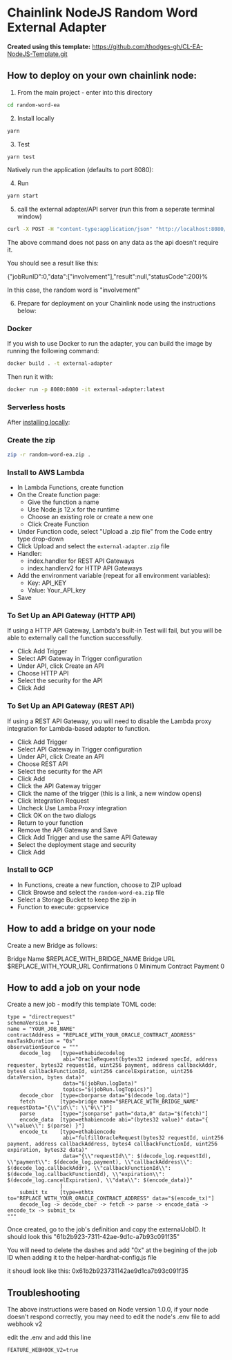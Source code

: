 # Chainlink NodeJS Random Word External Adapter

**Created using this template:** https://github.com/thodges-gh/CL-EA-NodeJS-Template.git

## How to deploy on your own chainlink node:

1. From the main project - enter into this directory

```bash
cd random-word-ea
```

2. Install locally

```bash
yarn
```

3. Test

```bash
yarn test
```

Natively run the application (defaults to port 8080):

4. Run

```bash
yarn start
```

5. call the external adapter/API server (run this from a seperate terminal window)

```bash
curl -X POST -H "content-type:application/json" "http://localhost:8080/" --data '{ "id": 0, "data": { } }'
```
The above command does not pass on any data as the api doesn't require it.

You should see a result like this:

{"jobRunID":0,"data":["involvement"],"result":null,"statusCode":200}%   

In this case, the random word is "involvement"

6. Prepare for deployment on your Chainlink node using the instructions below:

### Docker

If you wish to use Docker to run the adapter, you can build the image by running the following command:

```bash
docker build . -t external-adapter
```

Then run it with:

```bash
docker run -p 8080:8080 -it external-adapter:latest
```

### Serverless hosts

After [installing locally](#install-locally):

### Create the zip

```bash
zip -r random-word-ea.zip .
```

### Install to AWS Lambda

- In Lambda Functions, create function
- On the Create function page:
  - Give the function a name
  - Use Node.js 12.x for the runtime
  - Choose an existing role or create a new one
  - Click Create Function
- Under Function code, select "Upload a .zip file" from the Code entry type drop-down
- Click Upload and select the `external-adapter.zip` file
- Handler:
    - index.handler for REST API Gateways
    - index.handlerv2 for HTTP API Gateways
- Add the environment variable (repeat for all environment variables):
  - Key: API_KEY
  - Value: Your_API_key
- Save

### To Set Up an API Gateway (HTTP API)

If using a HTTP API Gateway, Lambda's built-in Test will fail, but you will be able to externally call the function successfully.

- Click Add Trigger
- Select API Gateway in Trigger configuration
- Under API, click Create an API
- Choose HTTP API
- Select the security for the API
- Click Add

### To Set Up an API Gateway (REST API)

If using a REST API Gateway, you will need to disable the Lambda proxy integration for Lambda-based adapter to function.

- Click Add Trigger
- Select API Gateway in Trigger configuration
- Under API, click Create an API
- Choose REST API
- Select the security for the API
- Click Add
- Click the API Gateway trigger
- Click the name of the trigger (this is a link, a new window opens)
- Click Integration Request
- Uncheck Use Lamba Proxy integration
- Click OK on the two dialogs
- Return to your function
- Remove the API Gateway and Save
- Click Add Trigger and use the same API Gateway
- Select the deployment stage and security
- Click Add

### Install to GCP

- In Functions, create a new function, choose to ZIP upload
- Click Browse and select the `random-word-ea.zip` file
- Select a Storage Bucket to keep the zip in
- Function to execute: gcpservice

## How to add a bridge on your node

Create a new Bridge as follows:

Bridge Name	$REPLACE_WITH_BRIDGE_NAME
Bridge URL $REPLACE_WITH_YOUR_URL
Confirmations	0
Minimum Contract Payment	0

## How to add a job on your node


Create a new job - modify this template TOML code:
```
type = "directrequest"
schemaVersion = 1
name = "YOUR_JOB_NAME"
contractAddress = "REPLACE_WITH_YOUR_ORACLE_CONTRACT_ADDRESS"
maxTaskDuration = "0s"
observationSource = """
    decode_log   [type=ethabidecodelog
                  abi="OracleRequest(bytes32 indexed specId, address requester, bytes32 requestId, uint256 payment, address callbackAddr, bytes4 callbackFunctionId, uint256 cancelExpiration, uint256 dataVersion, bytes data)"
                  data="$(jobRun.logData)"
                  topics="$(jobRun.logTopics)"]
    decode_cbor  [type=cborparse data="$(decode_log.data)"]
    fetch        [type=bridge name="$REPLACE_WITH_BRIDGE_NAME" requestData="{\\"id\\": \\"0\\"}"]
    parse        [type="jsonparse" path="data,0" data="$(fetch)"]
    encode_data  [type=ethabiencode abi="(bytes32 value)" data="{ \\"value\\": $(parse) }"]
    encode_tx    [type=ethabiencode
                  abi="fulfillOracleRequest(bytes32 requestId, uint256 payment, address callbackAddress, bytes4 callbackFunctionId, uint256 expiration, bytes32 data)"
                  data="{\\"requestId\\": $(decode_log.requestId), \\"payment\\": $(decode_log.payment), \\"callbackAddress\\": $(decode_log.callbackAddr), \\"callbackFunctionId\\": $(decode_log.callbackFunctionId), \\"expiration\\": $(decode_log.cancelExpiration), \\"data\\": $(encode_data)}"
                 ]
    submit_tx    [type=ethtx to="REPLACE_WITH_YOUR_ORACLE_CONTRACT_ADDRESS" data="$(encode_tx)"]
    decode_log -> decode_cbor -> fetch -> parse -> encode_data -> encode_tx -> submit_tx
"""
```

Once created, go to the job's definition and copy the externalJobID. It should look this "61b2b923-7311-42ae-9d1c-a7b93c091f35"

You will need to delete the dashes and add "0x" at the begining of the job ID when adding it to the helper-hardhat-config.js file

it shoudl look like this: 0x61b2b923731142ae9d1ca7b93c091f35

## Troubleshooting

The above instructions were based on Node version 1.0.0, if your node doesn't respond correctly, you may need to edit the node's .env file to add webhook v2

edit the .env and add this line
```
FEATURE_WEBHOOK_V2=true
```